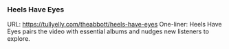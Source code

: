 ### Heels Have Eyes

URL: https://tullyelly.com/theabbott/heels-have-eyes
One-liner: Heels Have Eyes pairs the video with essential albums and nudges new listeners to explore.

